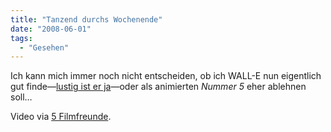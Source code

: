 ```yaml
---
title: "Tanzend durchs Wochenende"
date: "2008-06-01"
tags:
  - "Gesehen"
---
```


Ich kann mich immer noch nicht entscheiden, ob ich WALL-E nun eigentlich gut finde—[lustig ist er ja](https://www.youtube.com/watch?v=p7AOH8Cx-2Q)—oder als animierten _Nummer 5_ eher ablehnen soll…

Video via [5 Filmfreunde](http://www.fuenf-filmfreunde.de/2008/05/31/wall-e-meets-everything/).
